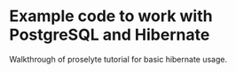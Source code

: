# Example code to work with PostgreSQL and Hibernate

Walkthrough of proselyte tutorial for basic hibernate usage.